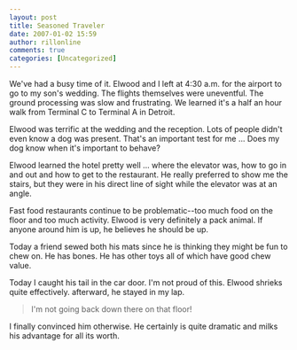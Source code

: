 ```yaml
---
layout: post
title: Seasoned Traveler
date: 2007-01-02 15:59
author: rillonline
comments: true
categories: [Uncategorized]
---
```

<p>We've had a busy time of it. Elwood and I left at 4:30 a.m. for the airport to go to my son's wedding. The flights themselves were uneventful. The ground processing was slow and frustrating. We learned it's a half an hour walk from Terminal C to Terminal A in Detroit.
<p>Elwood was terrific at the wedding and the reception. Lots of people didn't even know a dog was present. That's an important test for me ... Does my dog know when it's important to behave?
<p>Elwood learned the hotel pretty well ... where the elevator was, how to go in and out and how to get to the restaurant. He really preferred to show me the stairs, but they were in his direct line of sight while the elevator was at an angle.
<p>Fast food restaurants continue to be problematic--too much food on the floor and too much activity. Elwood is very definitely a pack animal. If anyone around him is up, he believes he should be up.
<p>Today a friend sewed both his mats since he is thinking they might be fun to chew on. He has bones. He has other toys all of which have good chew value.
<p>Today I caught his tail in the car door. I'm not proud of this. Elwood shrieks quite effectively. afterward, he stayed in my lap. <blockquote>I'm not going back down there on that floor!</blockquote><p>I finally convinced him otherwise. He certainly is quite dramatic and milks his advantage for all its worth.
